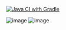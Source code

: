 [![Java CI with Gradle](https://github.com/alexzh14/patterns_task1/actions/workflows/gradle.yml/badge.svg)](https://github.com/alexzh14/patterns_task1/actions/workflows/gradle.yml)

![image](https://github.com/alexzh14/patterns_task1/assets/148766752/ab858f3e-6380-4094-9904-e85a84a868a0)
![image](https://github.com/alexzh14/patterns_task1/assets/148766752/c3614c7c-5b21-497d-b795-f449267a0fc9)
